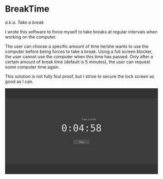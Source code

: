 # BreakTime

_a.k.a. Take a break_

I wrote this software to force myself to take breaks at regular intervals when working on the computer. 

The user can choose a specific amount of time he/she wants to use the computer before being forces to take a break. Using a full screen blocker, the user cannot use the computer when this time has passed. Only after a certain amount of break time (default is 5 minutes), the user can request some computer time again. 

This solution is not fully foul proof, but I strive to secure the lock screen as good as I can.

![Screenshot of the take-a-break screen](./resources/images/takeabreakscreen.png)